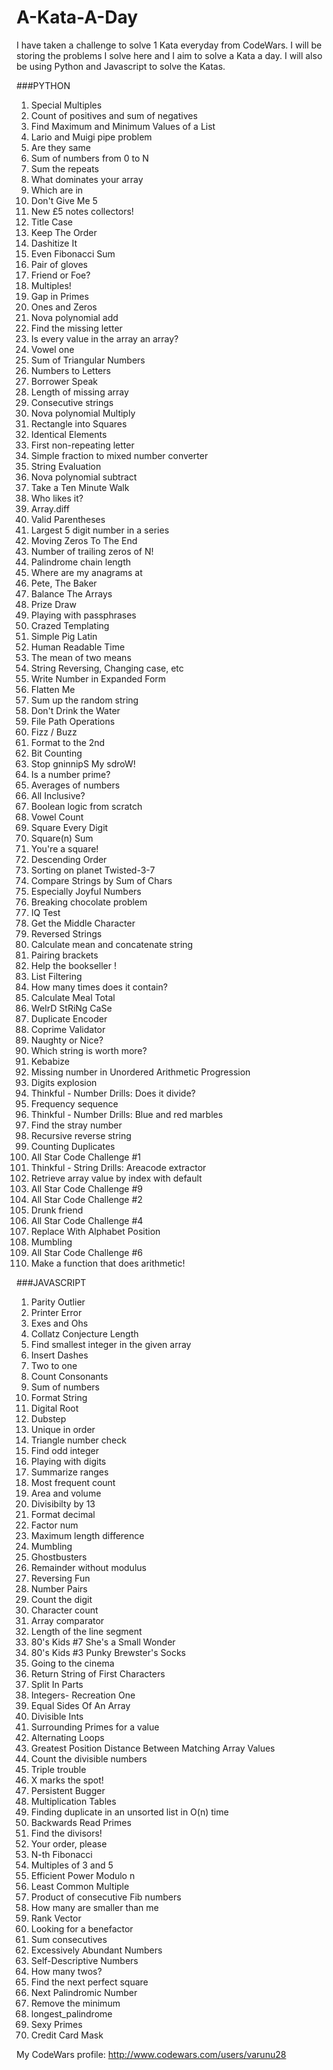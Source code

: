 # A-Kata-A-Day

I have taken a challenge to solve 1 Kata everyday from CodeWars. I will be storing the 
problems I solve here and I aim to solve a Kata a day. I will also be using Python and Javascript to solve the Katas.


###PYTHON

1. Special Multiples
2. Count of positives and sum of negatives
3. Find Maximum and Minimum Values of a List
4. Lario and Muigi pipe problem
5. Are they same
6. Sum of numbers from 0 to N
7. Sum the repeats
8. What dominates your array
9. Which are in
10. Don't Give Me 5
11. New £5 notes collectors! 
12. Title Case 
13. Keep The Order 
14. Dashitize It
15. Even Fibonacci Sum
16. Pair of gloves
17. Friend or Foe?
18. Multiples!
19. Gap in Primes
20. Ones and Zeros
21. Nova polynomial add
22. Find the missing letter
23. Is every value in the array an array?
24. Vowel one
25. Sum of Triangular Numbers
26. Numbers to Letters
27. Borrower Speak
28. Length of missing array
29. Consecutive strings
30. Nova polynomial Multiply
31. Rectangle into Squares
32. Identical Elements
33. First non-repeating letter
34. Simple fraction to mixed number converter
35. String Evaluation
36. Nova polynomial subtract
37. Take a Ten Minute Walk
38. Who likes it?
39. Array.diff
40. Valid Parentheses
41. Largest 5 digit number in a series
42. Moving Zeros To The End
43. Number of trailing zeros of N!
44. Palindrome chain length
45. Where are my anagrams at
46. Pete, The Baker
47. Balance The Arrays
48. Prize Draw
49. Playing with passphrases
50. Crazed Templating
51. Simple Pig Latin
52. Human Readable Time
53. The mean of two means
54. String Reversing, Changing case, etc
55. Write Number in Expanded Form
56. Flatten Me
57. Sum up the random string
58. Don't Drink the Water
59. File Path Operations
60. Fizz / Buzz
61. Format to the 2nd
62. Bit Counting
63. Stop gninnipS My sdroW!
64. Is a number prime?
65. Averages of numbers
66. All Inclusive?
67. Boolean logic from scratch
68. Vowel Count
69. Square Every Digit
70. Square(n) Sum
71. You're a square!
72. Descending Order
73. Sorting on planet Twisted-3-7
74. Compare Strings by Sum of Chars
75. Especially Joyful Numbers
76. Breaking chocolate problem
77. IQ Test
78. Get the Middle Character
79. Reversed Strings
80. Calculate mean and concatenate string
81. Pairing brackets
82. Help the bookseller !
83. List Filtering
84. How many times does it contain?
85. Calculate Meal Total
86. WeIrD StRiNg CaSe
87. Duplicate Encoder
88. Coprime Validator
89. Naughty or Nice?
90. Which string is worth more?
91. Kebabize
92. Missing number in Unordered Arithmetic Progression
93. Digits explosion
94. Thinkful - Number Drills: Does it divide?
95. Frequency sequence
96. Thinkful - Number Drills: Blue and red marbles
97. Find the stray number
98. Recursive reverse string
99. Counting Duplicates
100. All Star Code Challenge #1
101. Thinkful - String Drills: Areacode extractor
102. Retrieve array value by index with default
103. All Star Code Challenge #9
104. All Star Code Challenge #2
105. Drunk friend
106. All Star Code Challenge #4
107. Replace With Alphabet Position
108. Mumbling
109. All Star Code Challenge #6
110. Make a function that does arithmetic!

###JAVASCRIPT

1. Parity Outlier 
2. Printer Error
3. Exes and Ohs
4. Collatz Conjecture Length
5. Find smallest integer in the given array
6. Insert Dashes
7. Two to one
8. Count Consonants
9. Sum of numbers
10. Format String
11. Digital Root
12. Dubstep
13. Unique in order
14. Triangle number check
15. Find odd integer
16. Playing with digits
17. Summarize ranges
18. Most frequent count
19. Area and volume
20. Divisibilty by 13
21. Format decimal
22. Factor num
23. Maximum length difference
24. Mumbling
25. Ghostbusters
26. Remainder without modulus 
27. Reversing Fun
28. Number Pairs
29. Count the digit
30. Character count
31. Array comparator
32. Length of the line segment
33. 80's Kids #7 She's a Small Wonder
34. 80's Kids #3 Punky Brewster's Socks
35. Going to the cinema
36. Return String of First Characters
37. Split In Parts
38. Integers- Recreation One
39. Equal Sides Of An Array
40. Divisible Ints
41. Surrounding Primes for a value
42. Alternating Loops
43. Greatest Position Distance Between Matching Array Values
44. Count the divisible numbers
45. Triple trouble
46. X marks the spot!
47. Persistent Bugger
48. Multiplication Tables
49. Finding duplicate in an unsorted list in O(n) time
50. Backwards Read Primes
51. Find the divisors!
52. Your order, please
53. N-th Fibonacci
54. Multiples of 3 and 5
55. Efficient Power Modulo n
56. Least Common Multiple
57. Product of consecutive Fib numbers
58. How many are smaller than me
59. Rank Vector
60. Looking for a benefactor
61. Sum consecutives
62. Excessively Abundant Numbers
63. Self-Descriptive Numbers
64. How many twos?
65. Find the next perfect square
66. Next Palindromic Number
67. Remove the minimum
68. longest_palindrome
69. Sexy Primes
70. Credit Card Mask


My CodeWars profile: http://www.codewars.com/users/varunu28
